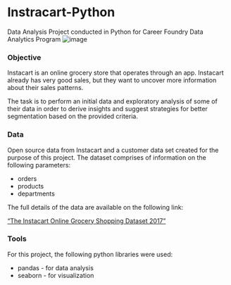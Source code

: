 # Instracart-Python
Data Analysis Project conducted in Python for Career Foundry Data Analytics Program
![image](https://user-images.githubusercontent.com/124174109/216132390-72e78bfb-747e-43b6-b62a-0bca1636362d.png)
### Objective
Instacart is an online grocery store that operates through an app. 
Instacart already has very good sales, but they want to uncover more
information about their sales patterns. 
  
The task is to perform an initial data and exploratory analysis of some of their data 
in order to derive insights and suggest strategies for better segmentation based on the provided criteria.

### Data
Open source data from Instacart and a customer data set created for the purpose of this project.
The dataset comprises of information on the following parameters:

- orders
- products
- departments

The full details of the data are available on the following link:

[“The Instacart Online Grocery Shopping Dataset
2017”](https://www.instacart.com/datasets/grocery-shopping-2017)

### Tools
For this project, the following python libraries were used:

- pandas - for data analysis
- seaborn - for visualization

